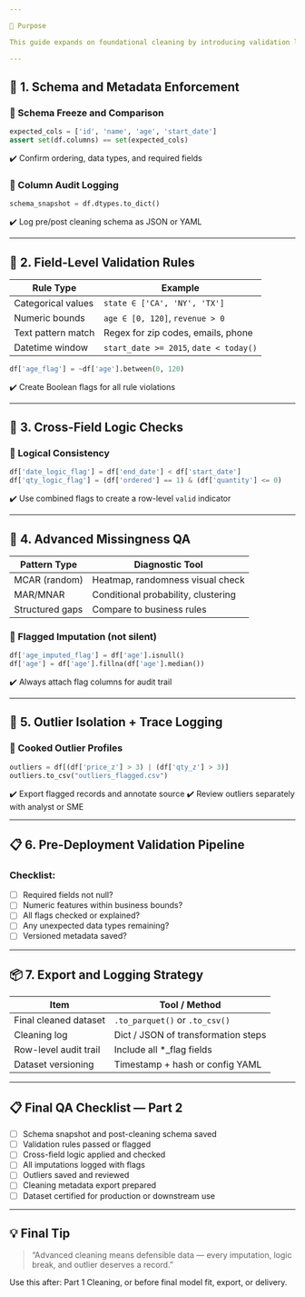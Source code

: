 ```yaml
---

🎯 Purpose

This guide expands on foundational cleaning by introducing validation logic, schema integrity checks, imputation flagging, cross-field rules, and audit-ready structures for deployment or high-stakes modeling. It prepares datasets for field use, deployment, or downstream risk-sensitive analysis.

---
```


## 🧾 1. Schema and Metadata Enforcement

### 🔹 Schema Freeze and Comparison

```python
expected_cols = ['id', 'name', 'age', 'start_date']
assert set(df.columns) == set(expected_cols)
```

✔️ Confirm ordering, data types, and required fields

### 🔹 Column Audit Logging

```python
schema_snapshot = df.dtypes.to_dict()
```

✔️ Log pre/post cleaning schema as JSON or YAML

---

## 🚨 2. Field-Level Validation Rules

| Rule Type          | Example                                |
| ------------------ | -------------------------------------- |
| Categorical values | `state ∈ ['CA', 'NY', 'TX']`           |
| Numeric bounds     | `age ∈ [0, 120]`, `revenue > 0`        |
| Text pattern match | Regex for zip codes, emails, phone     |
| Datetime window    | `start_date >= 2015`, `date < today()` |

```python
df['age_flag'] = ~df['age'].between(0, 120)
```

✔️ Create Boolean flags for all rule violations

---

## 🔁 3. Cross-Field Logic Checks

### 🔹 Logical Consistency

```python
df['date_logic_flag'] = df['end_date'] < df['start_date']
df['qty_logic_flag'] = (df['ordered'] == 1) & (df['quantity'] <= 0)
```

✔️ Use combined flags to create a row-level `valid` indicator

---

## 🧪 4. Advanced Missingness QA

| Pattern Type    | Diagnostic Tool                     |
| --------------- | ----------------------------------- |
| MCAR (random)   | Heatmap, randomness visual check    |
| MAR/MNAR        | Conditional probability, clustering |
| Structured gaps | Compare to business rules           |

### 🔹 Flagged Imputation (not silent)

```python
df['age_imputed_flag'] = df['age'].isnull()
df['age'] = df['age'].fillna(df['age'].median())
```

✔️ Always attach flag columns for audit trail

---

## 🔬 5. Outlier Isolation + Trace Logging

### 🔹 Cooked Outlier Profiles

```python
outliers = df[(df['price_z'] > 3) | (df['qty_z'] > 3)]
outliers.to_csv("outliers_flagged.csv")
```

✔️ Export flagged records and annotate source
✔️ Review outliers separately with analyst or SME

---

## 📋 6. Pre-Deployment Validation Pipeline

### Checklist:

* [ ] Required fields not null?
* [ ] Numeric features within business bounds?
* [ ] All flags checked or explained?
* [ ] Any unexpected data types remaining?
* [ ] Versioned metadata saved?

---

## 📦 7. Export and Logging Strategy

| Item                  | Tool / Method                       |
| --------------------- | ----------------------------------- |
| Final cleaned dataset | `.to_parquet()` or `.to_csv()`      |
| Cleaning log          | Dict / JSON of transformation steps |
| Row-level audit trail | Include all \*\_flag fields         |
| Dataset versioning    | Timestamp + hash or config YAML     |

---

## 📋 Final QA Checklist — Part 2

* [ ] Schema snapshot and post-cleaning schema saved
* [ ] Validation rules passed or flagged
* [ ] Cross-field logic applied and checked
* [ ] All imputations logged with flags
* [ ] Outliers saved and reviewed
* [ ] Cleaning metadata export prepared
* [ ] Dataset certified for production or downstream use

---

## 💡 Final Tip

> “Advanced cleaning means defensible data — every imputation, logic break, and outlier deserves a record.”

Use this after: Part 1 Cleaning, or before final model fit, export, or delivery.
